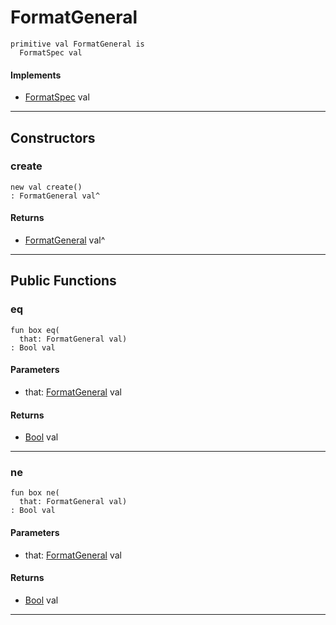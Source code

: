 # FormatGeneral

```pony
primitive val FormatGeneral is
  FormatSpec val
```

#### Implements

* [FormatSpec](format-FormatSpec) val

---

## Constructors

### create

```pony
new val create()
: FormatGeneral val^
```

#### Returns

* [FormatGeneral](format-FormatGeneral) val^

---

## Public Functions

### eq

```pony
fun box eq(
  that: FormatGeneral val)
: Bool val
```
#### Parameters

*   that: [FormatGeneral](format-FormatGeneral) val

#### Returns

* [Bool](builtin-Bool) val

---

### ne

```pony
fun box ne(
  that: FormatGeneral val)
: Bool val
```
#### Parameters

*   that: [FormatGeneral](format-FormatGeneral) val

#### Returns

* [Bool](builtin-Bool) val

---

